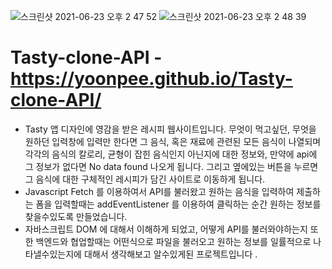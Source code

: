 ![스크린샷 2021-06-23 오후 2 47 52](https://user-images.githubusercontent.com/73012145/123042743-39511300-d432-11eb-81a6-aa14e77edd59.png)
![스크린샷 2021-06-23 오후 2 48 39](https://user-images.githubusercontent.com/73012145/123042765-42da7b00-d432-11eb-8ccc-a0c58c7b341a.png)

# Tasty-clone-API -  https://yoonpee.github.io/Tasty-clone-API/

* Tasty 앱 디자인에 영감을 받은 레시피 웹사이트입니다. 무엇이 먹고싶던, 무엇을 원하던 입력창에 입력만 한다면 그 음식, 혹은 재료에 관련된 모든 음식이 나열되며 각각의 음식의 칼로리, 균형이 잡힌 음식인지 아닌지에 대한 정보와, 만약에 api에 그 정보가 없다면 No data found 나오게 됩니다. 그리고 옆에있는 버튼을 누르면 그 음식에 대한 구체적인 레시피가 담긴 사이트로 이동하게 됩니다.
* Javascript Fetch 를 이용하여서 API를 불러왔고 원하는 음식을 입력하여 제출하는 폼을 입력할때는      addEventListener 를 이용하여 클릭하는 순간 원하는 정보를 찾을수있도록 만들었습니다.
* 자바스크립트 DOM 에 대해서 이해하게 되었고, 어떻게 API를 불러와야하는지 또한 백엔드와 협업할때는 어떤식으로 파일을 불러오고 원하는 정보를 일률적으로 나타낼수있는지에 대해서 생각해보고 알수있게된 프로젝트입니다 . 
